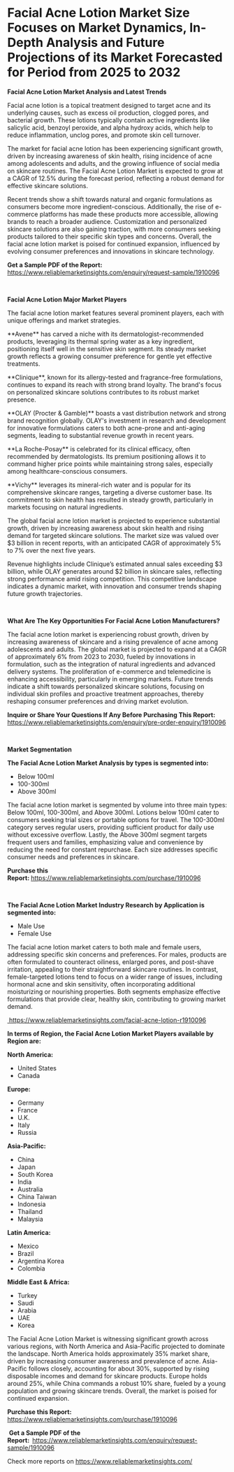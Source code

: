 <p><h1>Facial Acne Lotion Market Size Focuses on Market Dynamics, In-Depth Analysis and Future Projections of its Market Forecasted for Period from 2025 to 2032</h1></p><p><strong>Facial Acne Lotion Market Analysis and Latest Trends</strong></p>
<p><p>Facial acne lotion is a topical treatment designed to target acne and its underlying causes, such as excess oil production, clogged pores, and bacterial growth. These lotions typically contain active ingredients like salicylic acid, benzoyl peroxide, and alpha hydroxy acids, which help to reduce inflammation, unclog pores, and promote skin cell turnover. </p><p>The market for facial acne lotion has been experiencing significant growth, driven by increasing awareness of skin health, rising incidence of acne among adolescents and adults, and the growing influence of social media on skincare routines. The Facial Acne Lotion Market is expected to grow at a CAGR of 12.5% during the forecast period, reflecting a robust demand for effective skincare solutions. </p><p>Recent trends show a shift towards natural and organic formulations as consumers become more ingredient-conscious. Additionally, the rise of e-commerce platforms has made these products more accessible, allowing brands to reach a broader audience. Customization and personalized skincare solutions are also gaining traction, with more consumers seeking products tailored to their specific skin types and concerns. Overall, the facial acne lotion market is poised for continued expansion, influenced by evolving consumer preferences and innovations in skincare technology.</p></p>
<p><strong>Get a Sample PDF of the Report:&nbsp;</strong> <a href="https://www.reliablemarketinsights.com/enquiry/request-sample/1910096?utm_campaign=2302&utm_medium=2&utm_source=Github&utm_content=ia&utm_term=08022025&utm_id=facial-acne-lotion">https://www.reliablemarketinsights.com/enquiry/request-sample/1910096</a></p>
<p>&nbsp;</p>
<p><strong>Facial Acne Lotion Major Market Players</strong></p>
<p><p>The facial acne lotion market features several prominent players, each with unique offerings and market strategies. </p><p>**Avene** has carved a niche with its dermatologist-recommended products, leveraging its thermal spring water as a key ingredient, positioning itself well in the sensitive skin segment. Its steady market growth reflects a growing consumer preference for gentle yet effective treatments.</p><p>**Clinique**, known for its allergy-tested and fragrance-free formulations, continues to expand its reach with strong brand loyalty. The brand's focus on personalized skincare solutions contributes to its robust market presence.</p><p>**OLAY (Procter & Gamble)** boasts a vast distribution network and strong brand recognition globally. OLAY's investment in research and development for innovative formulations caters to both acne-prone and anti-aging segments, leading to substantial revenue growth in recent years.</p><p>**La Roche-Posay** is celebrated for its clinical efficacy, often recommended by dermatologists. Its premium positioning allows it to command higher price points while maintaining strong sales, especially among healthcare-conscious consumers.</p><p>**Vichy** leverages its mineral-rich water and is popular for its comprehensive skincare ranges, targeting a diverse customer base. Its commitment to skin health has resulted in steady growth, particularly in markets focusing on natural ingredients.</p><p>The global facial acne lotion market is projected to experience substantial growth, driven by increasing awareness about skin health and rising demand for targeted skincare solutions. The market size was valued over $3 billion in recent reports, with an anticipated CAGR of approximately 5% to 7% over the next five years.</p><p>Revenue highlights include Clinique’s estimated annual sales exceeding $3 billion, while OLAY generates around $2 billion in skincare sales, reflecting strong performance amid rising competition. This competitive landscape indicates a dynamic market, with innovation and consumer trends shaping future growth trajectories.</p></p>
<p>&nbsp;</p>
<p><strong>What Are The Key Opportunities For Facial Acne Lotion Manufacturers?</strong></p>
<p><p>The facial acne lotion market is experiencing robust growth, driven by increasing awareness of skincare and a rising prevalence of acne among adolescents and adults. The global market is projected to expand at a CAGR of approximately 6% from 2023 to 2030, fueled by innovations in formulation, such as the integration of natural ingredients and advanced delivery systems. The proliferation of e-commerce and telemedicine is enhancing accessibility, particularly in emerging markets. Future trends indicate a shift towards personalized skincare solutions, focusing on individual skin profiles and proactive treatment approaches, thereby reshaping consumer preferences and driving market evolution.</p></p>
<p><strong>Inquire or Share Your Questions If Any Before Purchasing This Report:</strong> <a href="https://www.reliablemarketinsights.com/enquiry/pre-order-enquiry/1910096?utm_campaign=2302&utm_medium=2&utm_source=Github&utm_content=ia&utm_term=08022025&utm_id=facial-acne-lotion">https://www.reliablemarketinsights.com/enquiry/pre-order-enquiry/1910096</a></p>
<p>&nbsp;</p>
<p><strong>Market Segmentation</strong></p>
<p><strong>The Facial Acne Lotion Market Analysis by types is segmented into:</strong></p>
<p><ul><li>Below 100ml</li><li>100-300ml</li><li>Above 300ml</li></ul></p>
<p><p>The facial acne lotion market is segmented by volume into three main types: Below 100ml, 100-300ml, and Above 300ml. Lotions below 100ml cater to consumers seeking trial sizes or portable options for travel. The 100-300ml category serves regular users, providing sufficient product for daily use without excessive overflow. Lastly, the Above 300ml segment targets frequent users and families, emphasizing value and convenience by reducing the need for constant repurchase. Each size addresses specific consumer needs and preferences in skincare.</p></p>
<p><strong>Purchase this Report:&nbsp;</strong><a href="https://www.reliablemarketinsights.com/purchase/1910096?utm_campaign=2302&utm_medium=2&utm_source=Github&utm_content=ia&utm_term=08022025&utm_id=facial-acne-lotion">https://www.reliablemarketinsights.com/purchase/1910096</a></p>
<p>&nbsp;</p>
<p><strong>The Facial Acne Lotion Market Industry Research by Application is segmented into:</strong></p>
<p><ul><li>Male Use</li><li>Female Use</li></ul></p>
<p><p>The facial acne lotion market caters to both male and female users, addressing specific skin concerns and preferences. For males, products are often formulated to counteract oiliness, enlarged pores, and post-shave irritation, appealing to their straightforward skincare routines. In contrast, female-targeted lotions tend to focus on a wider range of issues, including hormonal acne and skin sensitivity, often incorporating additional moisturizing or nourishing properties. Both segments emphasize effective formulations that provide clear, healthy skin, contributing to growing market demand.</p></p>
<p><a href="https://www.reliablemarketinsights.com/facial-acne-lotion-r1910096?utm_campaign=2302&utm_medium=2&utm_source=Github&utm_content=ia&utm_term=08022025&utm_id=facial-acne-lotion">&nbsp;https://www.reliablemarketinsights.com/facial-acne-lotion-r1910096</a></p>
<p><strong>In terms of Region, the Facial Acne Lotion Market Players available by Region are:</strong></p>
<p>
    <p> <strong> North America: </strong>
        <ul>
            <li>United States</li>
            <li>Canada</li>
        </ul>
        </p> 
    <p> <strong> Europe: </strong>
        <ul>
            <li>Germany</li>
            <li>France</li>
            <li>U.K.</li>
            <li>Italy</li>
            <li>Russia</li>
        </ul>
        </p> 
    <p> <strong> Asia-Pacific: </strong>
        <ul>
            <li>China</li>
            <li>Japan</li>
            <li>South Korea</li>
            <li>India</li>
            <li>Australia</li>
            <li>China Taiwan</li>
            <li>Indonesia</li>
            <li>Thailand</li>
            <li>Malaysia</li>
        </ul>
        </p> 
    <p> <strong> Latin America: </strong>
        <ul>
            <li>Mexico</li>
            <li>Brazil</li>
            <li>Argentina Korea</li>
            <li>Colombia</li>
        </ul>
        </p> 
    <p> <strong> Middle East & Africa: </strong>
        <ul>
            <li>Turkey</li>
            <li>Saudi</li>
            <li>Arabia</li>
            <li>UAE</li>
            <li>Korea</li>
        </ul>
    </p>
    </p>
<p><p>The Facial Acne Lotion Market is witnessing significant growth across various regions, with North America and Asia-Pacific projected to dominate the landscape. North America holds approximately 35% market share, driven by increasing consumer awareness and prevalence of acne. Asia-Pacific follows closely, accounting for about 30%, supported by rising disposable incomes and demand for skincare products. Europe holds around 25%, while China commands a robust 10% share, fueled by a young population and growing skincare trends. Overall, the market is poised for continued expansion.</p></p>
<p><strong>Purchase this Report: </strong><a href="https://www.reliablemarketinsights.com/purchase/1910096?utm_campaign=2302&utm_medium=2&utm_source=Github&utm_content=ia&utm_term=08022025&utm_id=facial-acne-lotion">https://www.reliablemarketinsights.com/purchase/1910096</a></p>
<p>&nbsp;<strong>Get a Sample PDF of the Report:&nbsp;&nbsp;</strong><a href="https://www.reliablemarketinsights.com/enquiry/request-sample/1910096?utm_campaign=2302&utm_medium=2&utm_source=Github&utm_content=ia&utm_term=08022025&utm_id=facial-acne-lotion">https://www.reliablemarketinsights.com/enquiry/request-sample/1910096</a></p>
<p><strong></strong></p>
<p>Check more reports on <a href="https://www.reliablemarketinsights.com/?utm_campaign=2302&utm_medium=2&utm_source=Github&utm_content=ia&utm_term=08022025&utm_id=facial-acne-lotion">https://www.reliablemarketinsights.com/</a></p>